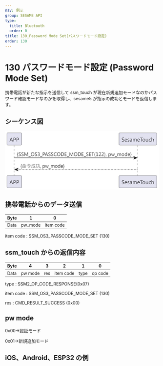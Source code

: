 ```yaml
---
nav: 例示
group: SESAME API
type:
  title: Bluetooth
  order: 0
title: 130_Password Mode Set(パスワードモード設定)
order: 130
---
```


# 130 パスワードモード設定 (Password Mode Set)

携帯電話が新たな指示を送信して ssm_touch が現在新規追加モードなのかパスワード確認モードなのかを取得し、sesame5 が指示の成功とモードを返信します。

## シーケンス図

<p align="left" >
  <img src="./src/pw_mode_set/pw_mode_set.png" alt="" title="">
</p>

## 携帯電話からのデータ送信

| Byte |    1    |     0     |
| ---- | :-----: | :-------: |
| Data | pw_mode | item code |

item code : SSM_OS3_PASSCODE_MODE_SET (130)

## ssm_touch からの返信内容

| Byte |    4    |  3  |     2     |  1   |    0    |
| ---- | :-----: | :-: | :-------: | :--: | :-----: |
| Data | pw mode | res | item code | type | op code |

type : SSM2_OP_CODE_RESPONSE(0x07)

item code : SSM_OS3_PASSCODE_MODE_SET (130)

res : CMD_RESULT_SUCCESS (0x00)

## pw mode

0x00->認証モード

0x01->新規追加モード

## iOS、Android、ESP32 の例

<CustomBashOSPlatformPwModeSet ios='true' android='true'  esp32='true'/>

<!-- ## Android の例

```jsx | pure
    override fun keyBoardPassCodeModeSet(mode: Byte, result: CHResult<CHEmpty>) {
        if (checkBle(result)) return
        sendCommand(SesameOS3Payload(SesameItemCode.SSM_OS3_PASSCODE_MODE_SET.value, byteArrayOf(mode))) { res ->
            result.invoke(Result.success(CHResultState.CHResultStateBLE(CHEmpty())))
        }
    }
```

## iOS の例

```jsx | pure
    func passCodeModeSet(mode: UInt8, result: @escaping (CHResult<CHEmpty>)) {
        if (self.checkBle(result)) { return }

        sendCommand(.init(.SSM_OS3_PASSCODE_MODE_SET,Data([mode]))) { _ in
            result(.success(CHResultStateNetworks(input: CHEmpty())))
        }
    }
```

## ESP の例

```jsx | pure

``` -->
